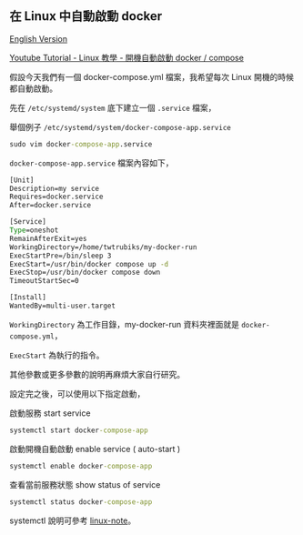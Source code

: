 ## 在 Linux 中自動啟動 docker

[English Version](README_en.md)

[Youtube Tutorial - Linux 教學 - 開機自動啟動 docker / compose](https://youtu.be/c4YIQHCDLnQ)

假設今天我們有一個 docker-compose.yml 檔案，我希望每次 Linux 開機的時候都自動啟動。

先在 `/etc/systemd/system` 底下建立一個 `.service` 檔案，

舉個例子 `/etc/systemd/system/docker-compose-app.service`

```cmd
sudo vim docker-compose-app.service
```

`docker-compose-app.service` 檔案內容如下，

```cmd
[Unit]
Description=my service
Requires=docker.service
After=docker.service

[Service]
Type=oneshot
RemainAfterExit=yes
WorkingDirectory=/home/twtrubiks/my-docker-run
ExecStartPre=/bin/sleep 3
ExecStart=/usr/bin/docker compose up -d
ExecStop=/usr/bin/docker compose down
TimeoutStartSec=0

[Install]
WantedBy=multi-user.target
```

`WorkingDirectory` 為工作目錄，my-docker-run 資料夾裡面就是 `docker-compose.yml`，

`ExecStart` 為執行的指令。

其他參數或更多參數的說明再麻煩大家自行研究。

設定完之後，可以使用以下指定啟動，

啟動服務 start service

```cmd
systemctl start docker-compose-app
```

啟動開機自動啟動 enable service ( auto-start )

```cmd
systemctl enable docker-compose-app
```

查看當前服務狀態 show status of service

```cmd
systemctl status docker-compose-app
```

systemctl 說明可參考 [linux-note](https://github.com/twtrubiks/linux-note/tree/master/systemctl-tutorial)。
